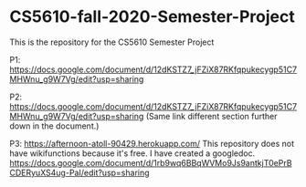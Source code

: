 # CS5610-fall-2020-Semester-Project
This is the repository for the CS5610 Semester Project

P1:
https://docs.google.com/document/d/12dKSTZ7_jFZiX87RKfqpukecygp51C7MHWnu_g9W7Vg/edit?usp=sharing

P2:
https://docs.google.com/document/d/12dKSTZ7_jFZiX87RKfqpukecygp51C7MHWnu_g9W7Vg/edit?usp=sharing
(Same link different section further down in the document.)

P3:
https://afternoon-atoll-90429.herokuapp.com/
  This repository does not have wikifunctions because it's free. I have created a googledoc.
  https://docs.google.com/document/d/1rb9wq6BBqWVMo9Js9antkjT0ePrBCDERyuXS4ug-PaI/edit?usp=sharing
